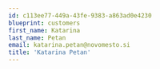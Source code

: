 ```yaml
---
id: c113ee77-449a-43fe-9383-a863ad0e4230
blueprint: customers
first_name: Katarina
last_name: Petan
email: katarina.petan@novomesto.si
title: 'Katarina Petan'
---
```

